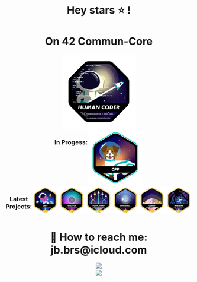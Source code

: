 <div align="center">
	<h1> Hey stars ⭐ ! </h1>
</div>
<div align="center">
	<h1> On 42 Commun-Core</h1>
	<img src="./badges/common_coren.png" length="200" width="200"/>
</div>
<div align="center" style="display: flex; justify-content: center;">
	<h3> In Progess: </h3>
	<a href="https://github.com/Luma-3/Cpp-module" >	<img src= "./badges/cppe.png" length="150" width="150" /></a>
</div>
<div align="center" style="display: flex; justify-content: center;">
	<h3>Latest Projects: </h3>
	<a href="https://github.com/Luma-3/libft">		<img src="./badges/libftm.png" length="150" width="150" /></a>
	<a href="https://github.com/Luma-3/fract-ol">		<img src="./badges/fract-olm.png" length="150" width="150" /></a>
	<a href="https://github.com/Luma-3/Push-Swap">		<img src="./badges/push_swapm.png" length="150" width="150"  /></a>
	<a href="https://github.com/Luma-3/Minishell">		<img src="./badges/minishellm.png" length="150" width="150" /></a>
	<a href="https://github.com/monsieurCanard/Cub3d" >	<img src= "./badges/cub3dm.png" length="150" width="150" /></a>
	<a href="https://github.com/Luma-3/WebServ">		<img src="./badges/webservm.png" length="150" width="150" /></a>
</div>
<!-- <div align="center">
	<h3>Personal Projects: </h3>
 	<a href="https://github.com/Luma-3/lum-lang"> <img src="./personal-badge/badge_lum-lang.png" length="150" width="150" style="border-radius: 50%; width: 150px; height: 150px;"/></a>
</div> -->

<div align="center">
	<h1>📩 How to reach me: jb.brs@icloud.com</h1>
	<img src="https://github-readme-stats.vercel.app/api?username=Luma-3&theme=dracula&show_icons=true&hide_border=true&count_private=true" length="150" width="450"/>
	<br>
	<img src="https://github-readme-streak-stats.herokuapp.com/?user=Luma-3&theme=dracula&hide_border=true" length="150" width="450" />
</div>

<!-- I love Markdown ! -->

